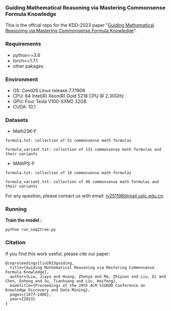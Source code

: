 ### Guiding Mathematical Reasoning via Mastering Commonsense Formula Knowledge

This is the offcial repo for the KDD-2023 paper "[Guiding Mathematical Reasoning via Mastering Commonsense Formula Knowledge](https://dl.acm.org/doi/10.1145/3580305.3599375)".

### Requirements
* python==3.6
* torch==1.7.1
* other pakages


### Environment
* OS: CentOS Linux release 7.7.1908
* CPU: 64 Intel(R) Xeon(R) Gold 5218 CPU @ 2.30GHz
* GPU: Four Tesla V100-SXM2 32GB
* CUDA: 10.1


### Datasets
* Math23K-F
```shell
formula.txt: collection of 51 commonsense math formulas
```
```shell
formula_variant.txt: collection of 131 commonsense math formulas and their variants
```
* MAWPS-F
```shell
formula.txt: collection of 18 commonsense math formulas
```
```shell
formula_variant.txt: collection of 46 commonsense math formulas and their variants
```

For any question, please contact us with email: jy251198@mail.ustc.edu.cn.

### Running

**Train the model :** 
```shell
python run_seq2tree.py
```

### Citation
If you find this work useful, please cite our paper:
```
@inproceedings{liu2023guiding,
  title={Guiding Mathematical Reasoning via Mastering Commonsense Formula Knowledge},
  author={Liu, Jiayu and Huang, Zhenya and Ma, Zhiyuan and Liu, Qi and Chen, Enhong and Su, Tianhuang and Liu, Haifeng},
  booktitle={Proceedings of the 29th ACM SIGKDD Conference on Knowledge Discovery and Data Mining},
  pages={1477–1488},
  year={2023}
}
```






